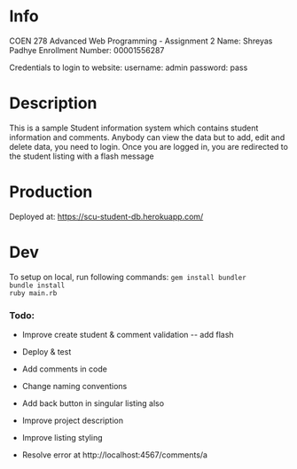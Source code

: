 # Info
COEN 278 Advanced Web Programming - Assignment 2
Name: Shreyas Padhye
Enrollment Number: 00001556287

Credentials to login to website:
username: admin
password: pass

# Description
This is a sample Student information system which contains student information and comments. Anybody can view the data but to add, edit and delete data, you need to login. Once you are logged in, you are redirected to the student listing with a flash message

# Production
Deployed at: https://scu-student-db.herokuapp.com/

# Dev
To setup on local, run following commands:
`gem install bundler`  
`bundle install`  
`ruby main.rb`  

### Todo:
- Improve create student & comment validation -- add flash
- Deploy & test  

- Add comments in code
- Change naming conventions 
- Add back button in singular listing also  
- Improve project description  
- Improve listing styling  
- Resolve error at http://localhost:4567/comments/a

